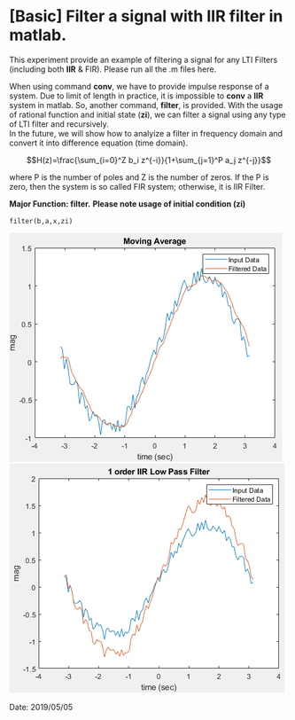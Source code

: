# [Basic] Filter a signal with IIR filter in matlab.

This experiment provide an example of filtering a signal for any LTI Filters (including both **IIR** & FIR). Please run all the .m files here.  

When using command **conv**, we have to provide impulse response of a system. Due to limit of length in practice, it is impossible to **conv** a **IIR** system in matlab. So, another command, **filter**, is provided. With the usage of rational function and initial state (**zi**), we can filter a signal using any type of LTI filter and recursively.  
In the future, we will show how to analyize a filter in frequency domain and convert it into difference equation (time domain).

```math
H(z)=\frac{\sum_{i=0}^Z b_i z^{-i}}{1+\sum_{j=1}^P a_j z^{-j}}
```
where P is the number of poles and Z is the number of zeros. If the P is zero, then the system is so called FIR system; otherwise, it is IIR Filter.

**Major Function: filter.**
**Please note usage of initial condition (zi)**  
~~~~
filter(b,a,x,zi)
~~~~


![Fig.1](./1.PNG)
![Fig.2](./2.PNG)

Date: 2019/05/05